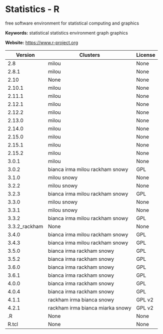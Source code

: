 # Statistics - R

free software environment for statistical computing and graphics

**Keywords:** statistical statistics environment graph graphics

**Website:** <https://www.r-project.org>

| Version | Clusters | License |
| ------- | -------- | ------- |
| 2.8 | milou | None |
| 2.8.1 | milou | None |
| 2.10 | None | None |
| 2.10.1 | milou | None |
| 2.11.1 | milou | None |
| 2.12.1 | milou | None |
| 2.12.2 | milou | None |
| 2.13.0 | milou | None |
| 2.14.0 | milou | None |
| 2.15.0 | milou | None |
| 2.15.1 | milou | None |
| 2.15.2 | milou | None |
| 3.0.1 | milou | None |
| 3.0.2 | bianca irma milou rackham snowy | GPL |
| 3.1.0 | milou snowy | None |
| 3.2.2 | milou snowy | None |
| 3.2.3 | bianca irma milou rackham snowy | GPL |
| 3.3.0 | milou snowy | None |
| 3.3.1 | milou snowy | None |
| 3.3.2 | bianca irma milou rackham snowy | GPL |
| 3.3.2_rackham | None | None |
| 3.4.0 | bianca irma milou rackham snowy | GPL |
| 3.4.3 | bianca irma milou rackham snowy | GPL |
| 3.5.0 | bianca irma rackham snowy | GPL |
| 3.5.2 | bianca irma rackham snowy | GPL |
| 3.6.0 | bianca irma rackham snowy | GPL |
| 3.6.1 | bianca irma rackham snowy | GPL |
| 4.0.0 | bianca irma rackham snowy | GPL |
| 4.0.4 | bianca irma rackham snowy | GPL |
| 4.1.1 | rackham irma bianca snowy | GPL v2 |
| 4.2.1 | rackham irma bianca miarka snowy | GPL v2 |
| .R | None | None |
| R.tcl | None | None |
